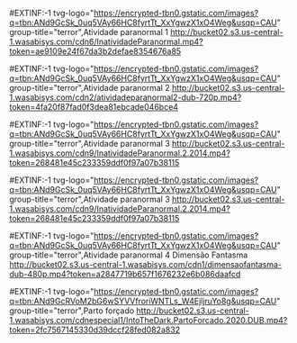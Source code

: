 #EXTINF:-1 tvg-logo="https://encrypted-tbn0.gstatic.com/images?q=tbn:ANd9GcSk_0uq5VAy66HC8fyrtTt_XxYgwzX1xO4Weg&usqp=CAU" group-title="terror",Atividade paranormal 1
http://bucket02.s3.us-central-1.wasabisys.com/cdn6/InatividadeParanormal.mp4?token=ae9109e24f67da3b2defae8354676a85

#EXTINF:-1 tvg-logo="https://encrypted-tbn0.gstatic.com/images?q=tbn:ANd9GcSk_0uq5VAy66HC8fyrtTt_XxYgwzX1xO4Weg&usqp=CAU" group-title="terror",Atividade paranormal 2
http://bucket02.s3.us-central-1.wasabisys.com/cdn2/atividadeparanormal2-dub-720p.mp4?token=4fa20f87fad0f3dea81ebcade046bce4

#EXTINF:-1 tvg-logo="https://encrypted-tbn0.gstatic.com/images?q=tbn:ANd9GcSk_0uq5VAy66HC8fyrtTt_XxYgwzX1xO4Weg&usqp=CAU" group-title="terror",Atividade paranormal 3
http://bucket02.s3.us-central-1.wasabisys.com/cdn9/InatividadeParanormal.2.2014.mp4?token=268481e45c233359ddf0f97a07b38115

#EXTINF:-1 tvg-logo="https://encrypted-tbn0.gstatic.com/images?q=tbn:ANd9GcSk_0uq5VAy66HC8fyrtTt_XxYgwzX1xO4Weg&usqp=CAU" group-title="terror",Atividade paranormal 3
http://bucket02.s3.us-central-1.wasabisys.com/cdn9/InatividadeParanormal.2.2014.mp4?token=268481e45c233359ddf0f97a07b38115

#EXTINF:-1 tvg-logo="https://encrypted-tbn0.gstatic.com/images?q=tbn:ANd9GcSk_0uq5VAy66HC8fyrtTt_XxYgwzX1xO4Weg&usqp=CAU" group-title="terror",Atividade paranormal 4 Dimensão Fantasma
http://bucket02.s3.us-central-1.wasabisys.com/cdn1/dimensaofantasma-dub-480p.mp4?token=a2847719b657f1676232e6b086daafcd

#EXTINF:-1 tvg-logo="https://encrypted-tbn0.gstatic.com/images?q=tbn:ANd9GcRVoM2bG6wSYVVfroriWNTLs_W4EjljruYo8g&usqp=CAU" group-title="terror",Parto forçado 
http://bucket02.s3.us-central-1.wasabisys.com/cdnespecial1/IntoTheDark.PartoForcado.2020.DUB.mp4?token=2fc7567145330d39dccf28fed082a832
